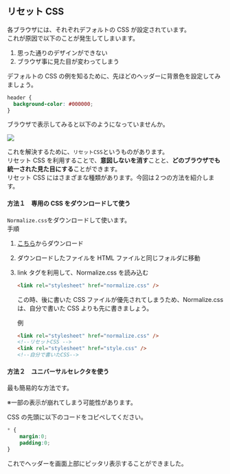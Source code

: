 ## リセット CSS

各ブラウザには、それぞれデフォルトの CSS が設定されています。  
これが原因で以下のことが発生してしまいます。

1. 思った通りのデザインができない
2. ブラウザ事に見た目が変わってしまう

デフォルトの CSS の例を知るために、先ほどのヘッダーに背景色を設定してみましょう。

```css
header {
  background-color: #000000;
}
```

ブラウザで表示してみると以下のようになっていませんか。

![](https://product-core.s3-ap-northeast-1.amazonaws.com/textbook67/2021060409205639_さしえ.jpg)

これを解決するために、`リセットCSS`というものがあります。  
リセット CSS を利用することで、**意図しないを消す**ことと、**どのブラウザでも統一された見た目にする**ことができます。  
リセット CSS にはさまざまな種類があります。今回は２つの方法を紹介します。

#### 方法１　専用の CSS をダウンロードして使う

`Normalize.css`をダウンロードして使います。  
手順

1. [こちら](https://necolas.github.io/normalize.css/)からダウンロード
2. ダウンロードしたファイルを HTML ファイルと同じフォルダに移動
3. link タグを利用して、Normalize.css を読み込む

   ```html
   <link rel="stylesheet" href="normalize.css" />
   ```

   この時、後に書いた CSS ファイルが優先されてしまうため、Normalize.css は、自分で書いた CSS よりも先に書きましょう。

   例

   ```html
   <link rel="stylesheet" href="normalize.css" />
   <!--リセットCSS -->
   <link rel="stylesheet" href="style.css" />
   <!--自分で書いたCSS-->
   ```

#### 方法２　ユニバーサルセレクタを使う

最も簡易的な方法です。

※一部の表示が崩れてしまう可能性があります。

CSS の先頭に以下のコードをコピペしてください。

```CSS
* {
    margin:0;
    padding:0;
}
```

これでヘッダーを画面上部にピッタリ表示することができました。
